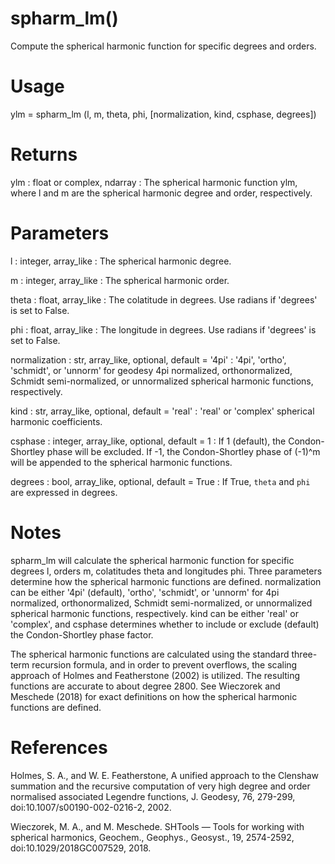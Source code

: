 # spharm_lm()

Compute the spherical harmonic function for specific degrees and orders.

# Usage

ylm = spharm_lm (l, m, theta, phi, [normalization, kind, csphase, degrees])

# Returns

ylm : float or complex, ndarray
:   The spherical harmonic function ylm, where l and m are the spherical
    harmonic degree and order, respectively.

# Parameters

l : integer, array_like
:   The spherical harmonic degree.

m : integer, array_like
:   The spherical harmonic order.

theta : float, array_like
:   The colatitude in degrees. Use radians if 'degrees' is set to False.

phi : float, array_like
:   The longitude in degrees. Use radians if 'degrees' is set to False.

normalization : str, array_like, optional, default = '4pi'
:   '4pi', 'ortho', 'schmidt', or 'unnorm' for geodesy 4pi normalized,
    orthonormalized, Schmidt semi-normalized, or unnormalized spherical
    harmonic functions, respectively.

kind : str, array_like, optional, default = 'real'
:   'real' or 'complex' spherical harmonic coefficients.

csphase : integer, array_like, optional, default = 1
:   If 1 (default), the Condon-Shortley phase will be excluded. If -1, the
    Condon-Shortley phase of (-1)^m will be appended to the spherical
    harmonic functions.

degrees : bool, array_like, optional, default = True
:   If True, `theta` and `phi` are expressed in degrees.

# Notes

spharm_lm will calculate the spherical harmonic function for specific
degrees l, orders m, colatitudes theta and longitudes phi. Three parameters
determine how the spherical harmonic functions are defined. normalization
can be either '4pi' (default), 'ortho', 'schmidt', or 'unnorm' for 4pi
normalized, orthonormalized, Schmidt semi-normalized, or unnormalized
spherical harmonic functions, respectively. kind can be either 'real' or
'complex', and csphase determines whether to include or exclude (default)
the Condon-Shortley phase factor.

The spherical harmonic functions are calculated using the standard
three-term recursion formula, and in order to prevent overflows, the
scaling approach of Holmes and Featherstone (2002) is utilized.
The resulting functions are accurate to about degree 2800. See Wieczorek
and Meschede (2018) for exact definitions on how the spherical harmonic
functions are defined.

# References

Holmes, S. A., and W. E. Featherstone, A unified approach to the Clenshaw
summation and the recursive computation of very high degree and order
normalised associated Legendre functions, J. Geodesy, 76, 279-299,
doi:10.1007/s00190-002-0216-2, 2002.

Wieczorek, M. A., and M. Meschede. SHTools — Tools for working with
spherical harmonics, Geochem., Geophys., Geosyst., 19, 2574-2592,
doi:10.1029/2018GC007529, 2018.

